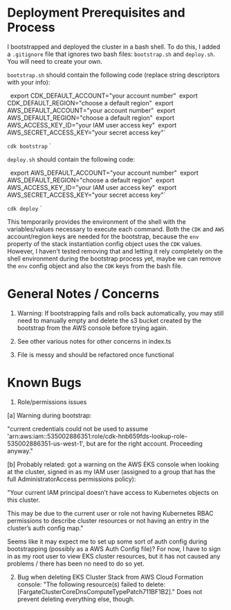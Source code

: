 # Deployment Prerequisites and Process

I bootstrapped and deployed the cluster in a bash shell. To do this, I added a `.gitignore` file that ignores two bash files: `bootstrap.sh` and `deploy.sh`. You will need to create your own.

`bootstrap.sh` should contain the following code (replace string descriptors with your info):

`
`export CDK_DEFAULT_ACCOUNT="your account number"`
`export CDK_DEFAULT_REGION="choose a default region"`
`export AWS_DEFAULT_ACCOUNT="your account number"`
`export AWS_DEFAULT_REGION="choose a default region"`
`export AWS_ACCESS_KEY_ID="your IAM user access key"`
`export AWS_SECRET_ACCESS_KEY="your secret access key"`

`cdk bootstrap`
`

`deploy.sh` should contain the following code:

`
`export AWS_DEFAULT_ACCOUNT="your account number"`
`export AWS_DEFAULT_REGION="choose a default region"`
`export AWS_ACCESS_KEY_ID="your IAM user access key"`
`export AWS_SECRET_ACCESS_KEY="your secret access key"`

`cdk deploy`
`

This temporarily provides the environment of the shell with the variables/values necessary to execute each command. Both the `CDK` and `AWS` account/region keys are needed for the bootstrap, because the `env` property of the stack instantiation config object uses the `CDK` values. However, I haven't tested removing that and letting it rely completely on the shell environment during the bootstrap process yet, maybe we can remove the `env` config object and also the `CDK` keys from the bash file.

# General Notes / Concerns

1. Warning: If bootstrapping fails and rolls back automatically, you may still need to manually empty and delete the s3 bucket created by the bootstrap from the AWS console before trying again.

2. See other various notes for other concerns in index.ts

3. File is messy and should be refactored once functional

# Known Bugs

1. Role/permissions issues

[a] Warning during bootstrap:

"current credentials could not be used to assume 'arn:aws:iam::535002886351:role/cdk-hnb659fds-lookup-role-535002886351-us-west-1', but are for the right account. Proceeding anyway."

[b] Probably related: got a warning on the AWS EKS console when looking at the cluster, signed in as my IAM user (assigned to a group that has the full AdministratorAccess permissions policy):

"Your current IAM principal doesn’t have access to Kubernetes objects on this cluster.

This may be due to the current user or role not having Kubernetes RBAC permissions to describe cluster resources or not having an entry in the cluster’s auth config map."

Seems like it may expect me to set up some sort of auth config during bootstrapping (possibly as a AWS Auth Config file)? For now, I have to sign in as my root user to view EKS cluster resources, but it has not caused any problems / there has been no need to do so yet.

2. Bug when deleting EKS Cluster Stack from AWS Cloud Formation console: "The following resource(s) failed to delete: [FargateClusterCoreDnsComputeTypePatch711BF1B2]." Does not prevent deleting everything else, though.
